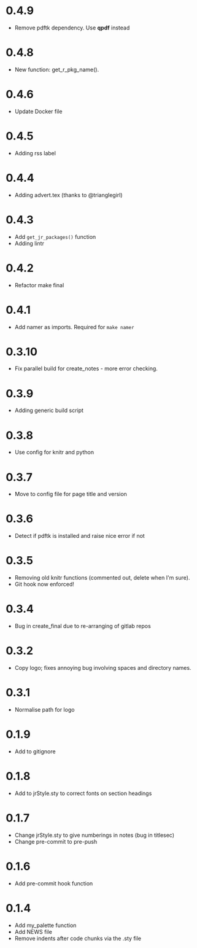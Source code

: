 # 0.4.9
  * Remove pdftk dependency. Use __qpdf__ instead

# 0.4.8
  * New function: get_r_pkg_name().

# 0.4.6
  * Update Docker file

# 0.4.5
  * Adding rss label

# 0.4.4
  * Adding advert.tex (thanks to @trianglegirl)

# 0.4.3
  * Add `get_jr_packages()` function
  * Adding lintr

# 0.4.2
  * Refactor make final

# 0.4.1
  * Add namer as imports. Required for `make namer` 

# 0.3.10
  * Fix parallel build for create_notes - more error checking.

# 0.3.9
  * Adding generic build script

# 0.3.8
  * Use config for knitr and python

# 0.3.7
  * Move to config file for page title and version

# 0.3.6
  * Detect if pdftk is installed and raise nice error if not

# 0.3.5
  * Removing old knitr functions (commented out, delete when I'm sure).
  * Git hook now enforced!

# 0.3.4
  * Bug in create_final due to re-arranging of gitlab repos

# 0.3.2
  * Copy logo; fixes annoying bug involving spaces and directory names.

# 0.3.1
  * Normalise path for logo
  
# 0.1.9
  * Add to gitignore

# 0.1.8
  * Add to jrStyle.sty to correct fonts on section headings

# 0.1.7
  * Change jrStyle.sty to give numberings in notes (bug in titlesec)
  * Change pre-commit to pre-push
  
# 0.1.6
  * Add pre-commit hook function

# 0.1.4

  * Add my_palette function
  * Add NEWS file
  * Remove indents after code chunks via the .sty file

